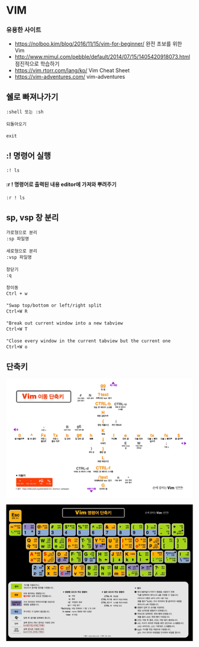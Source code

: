# VIM

### 유용한 사이트
- https://nolboo.kim/blog/2016/11/15/vim-for-beginner/ 완전 초보를 위한 Vim
- http://www.mimul.com/pebble/default/2014/07/15/1405420918073.html 점진적으로 학습하기
- https://vim.rtorr.com/lang/ko/ Vim Cheat Sheet
- https://vim-adventures.com/  vim-adventures
## 쉘로 빠져나가기
```vim
:shell 또는 :sh

되돌아오기

exit
```


## :! 명령어 실행
```vim
:! ls
```

#### :r ! 명령어로 출력된 내용 editor에 가져와 뿌려주기
```vim
:r ! ls
```


## sp, vsp 창 분리
```
가로형으로 분리
:sp 파일명

세로형으로 분리
:vsp 파일명

창닫기
:q

창이동
Ctrl + w

"Swap top/bottom or left/right split
Ctrl+W R

"Break out current window into a new tabview
Ctrl+W T

"Close every window in the current tabview but the current one
Ctrl+W o
```

## 단축키
![이동단축키](./images/Vim_이동_단축키_white.jpg)

![명령어단축키](./images/Vim_명령어_단축키.jpg)
